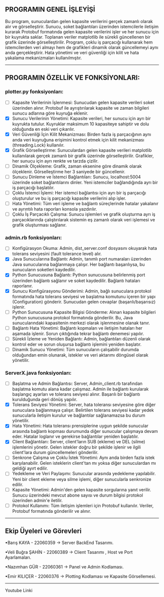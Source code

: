 PROGRAMIN GENEL İŞLEYİŞİ
-----------------------------------------------------
Bu program, sunuculardan gelen kapasite verilerini gerçek zamanlı olarak alır ve görselleştirir. Sunucu, soket bağlantıları üzerinden istemcilerle iletişim kurarak Protobuf formatında gelen kapasite verilerini işler ve her sunucu için bir kuyrukta saklar. Toplanan veriler matplotlib ile sürekli güncellenen bir grafik üzerinde görselleştirilir. Program, çoklu iş parçacığı kullanarak hem istemcilerden veri almayı hem de grafikleri dinamik olarak güncellemeyi aynı anda gerçekleştirir. Hata yönetimi ve veri güvenliği için kilit ve hata yakalama mekanizmaları kullanılmıştır.

---------------------------------------------------------------

PROGRAMIN ÖZELLİK VE FONKSİYONLARI:
-----------------------------------------------------
### plotter.py fonksiyonları:

- [ ] Kapasite Verilerinin İşlenmesi: Sunucudan gelen kapasite verileri soket üzerinden alınır. Protobuf ile ayrıştırılarak kapasite ve zaman bilgileri sunucu adlarına göre kuyruğa eklenir.
- [x] Sunucu Verilerinin Yönetimi: Kapasite verileri, her sunucu için ayrı bir kuyrukta tutulur. Kuyruklar maksimum 10 kapasiteye sahiptir ve dolu olduğunda en eski veri çıkarılır.
- [x] Veri Güvenliği İçin Kilit Mekanizması: Birden fazla iş parçacığının aynı anda veri kuyruğuna erişimini kontrol etmek için kilit mekanizması (threading.Lock) kullanılır.
- [x] Grafik Görselleştirme: Sunuculardan gelen kapasite verileri matplotlib kullanılarak gerçek zamanlı bir grafik üzerinde görselleştirilir.
Grafikler, her sunucu için ayrı renkte ve tarzda çizilir.
- [ ] Dinamik Ölçekleme: Grafik, zaman eksenine göre dinamik olarak ölçeklenir. Görselleştirme her 3 saniyede bir güncellenir.
- [ ] Sunucu Dinleme ve İstemci Bağlantıları: Sunucu, localhost:5004 üzerinde soket bağlantılarını dinler. Yeni istemciler bağlandığında ayrı bir iş parçacığı başlatılır.
- [ ] Çoklu İstemci İşlemi: Her istemci bağlantısı için ayrı bir iş parçacığı oluşturulur ve bu iş parçacığı kapasite verilerini alıp işler.
- [ ] Hata Yönetimi: Tüm veri işleme ve bağlantı süreçlerinde hatalar yakalanır ve ayrıntılı hata raporları konsola yazdırılır.
- [ ] Çoklu İş Parçacıklı Çalışma: Sunucu işlemleri ve grafik oluşturma ayrı iş parçacıklarında çalıştırılarak sistemin eş zamanlı olarak veri işlemesi ve grafik oluşturması sağlanır.

### admin.rb fonksiyonları:

- [ ] Konfigürasyon Okuma: Admin, dist_server.conf dosyasını okuyarak hata tolerans seviyesini (fault tolerance level) alır.
- [x] Java Sunucularına Bağlantı: Admin, tanımlı port numaraları üzerinden Java sunucularına bağlanmaya çalışır. Her bağlantı başarılıysa, bu sunucuların soketleri kaydedilir.
- [x] Python Sunucusuna Bağlantı: Python sunucusuna belirlenmiş port üzerinden bağlantı sağlanır ve soket kaydedilir. Bağlantı hataları raporlanır.
- [x] Sunucu Konfigürasyonu Gönderimi: Admin, bağlı sunuculara protokol formatında hata tolerans seviyesi ve başlatma komutunu içeren bir yapı (Configuration) gönderir.
Sunucudan gelen cevaplar (başarılı/başarısız) işlenir.
- [ ] Python Sunucusuna Kapasite Bilgisi Gönderme: Alınan kapasite bilgileri Python sunucusuna protokol formatında gönderilir. Bu, Java sunucularındaki kapasitenin merkezi olarak işlenmesine olanak tanır.
- [ ] Bağlantı Hata Yönetimi: Bağlantı kopmaları ve iletişim hataları her aşamada işlenir. Sorun çıktığında tekrar bağlantı denemesi yapılır.
- [ ] Sürekli İzleme ve Yeniden Bağlantı: Admin, bağlantıları düzenli olarak kontrol eder ve sorun oluşursa bağlantı işlemini yeniden başlatır.
- [ ] Dinamik Sunucu Yönetimi: Tüm sunucuların çalışabilir durumda olduğundan emin olunarak, istekler ve veri aktarımı döngüsel olarak yönetilir.

### ServerX.java fonksiyonları:

- [ ] Başlatma ve Admin Bağlantısı: Server, Admin_client.rb tarafından başlatma komutu alana kadar çalışmaz. Admin ile bağlantı kurularak başlangıç ayarları ve tolerans seviyesi alınır. Başarılı bir bağlantı kurulduğunda geri dönüş yapılır.
- [x] Tolerans Seviyesi Yönetimi: Server, hata toleransı seviyesine göre diğer sunuculara bağlanmaya çalışır. Belirtilen tolerans seviyesi kadar yedek sunucularla iletişim kurulur ve bağlantılar sağlanamazsa bu durum yönetilir.
- [x] Hata Yönetimi: Hata toleransı prensiplerine uygun şekilde sunucular arasında bağlantı kopması durumunda diğer sunucular çalışmaya devam eder. Hatalar loglanır ve gerekirse bağlantılar yeniden başlatılır.
- [x] Client Bağlantıları: Server, client'ların SUB (ekleme) ve DEL (silme) işlemlerini yönetir. Gelen istekler doğru bir şekilde işlenir ve ilgili client'lara durum güncellemeleri gönderilir.
- [ ] Senkrone Çalışma ve Çoklu İstek Yönetimi: Aynı anda birden fazla istek karşılanabilir. Gelen isteklerin client'tan mı yoksa diğer sunuculardan mı geldiği ayırt edilir.
- [ ] Yedekleme ve Veri Paylaşımı: Sunucular arasında yedekleme yapılabilir. Yeni bir client ekleme veya silme işlemi, diğer sunucularla senkronize edilir.
- [ ] Kapasite Yönetimi: Admin'den gelen kapasite sorgularına yanıt verilir. Sunucu üzerindeki mevcut abone sayısı ve durum bilgisi protokol üzerinden admin'e iletilir.
- [ ] Protokol Kullanımı: Tüm iletişim işlemleri için Protobuf kullanılır. Veriler, Protobuf formatında gönderilir ve alınır.

---------------------------------------------------------------

Ekip Üyeleri ve Görevleri
--------------------------------
•Barış KAYA - 22060359 -> Server BackEnd Tasarımı.

•Veli Buğra ŞAHİN - 22060389 -> Client Tasarımı , Host ve Port Ayarlamaları.

•Nazımhan GÜR - 22060361 -> Panel ve Admin Kodlaması.

•Emir KILIÇER - 22060376 -> Plotting Kodlaması ve Kapasite Görsellemesi.

------------------------------------

Youtube Linki

